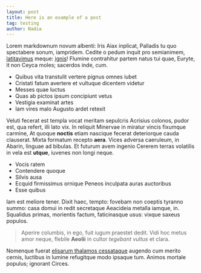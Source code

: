 ```yaml
---
layout: post
title: Here is an example of a post
tag: testing
author: Nadia
---
```


Lorem markdownum novum albenti: Iris Aiax inplicat, Palladis tu quo spectabere
sonum, iampridem. Cedite o pedum inquit pro semianimem,
[latitavimus](http://nonclamor.io/abut) meque:
[ignis](http://meritoiacuit.net/micantessociis)! Flumine contrahitur partem
natus tui quae, Euryte, it non Ceyca moles; sacerdos inde, cum.

- Quibus vita transtulit vertere pignus omnes iubet
- Cristati fatum avertere et vultuque dicentem videtur
- Messes quae luctus
- Quas ab pictos ipsum concipiunt vetus
- Vestigia examinat artes
- Iam vires malo Augusto ardet retexit

Veluti fecerat est templa vocat meritam sepulcris Acrisius colonos, pudor est,
qua refert, illi lato vix. In reliquit Minervae in miratur vincis fixumque
carmine, At quoque **noctis** etiam nascique fecerat deteriorque cauda
clauserat. Mixta formatum recepto **aera**. Vices adversa caeruleum, in Abarin,
linguae ad bibulas. Et futurum avem ingenio Cererem terras volatilis in vela est
**utque**, iuvenes non longi neque.

- Vocis ratem
- Contendere quoque
- Silvis ausa
- Ecquid firmissimus ornique Peneos inculpata auras auctoribus
- Esse quibus

Iam est meliore tener. Dixit haec, tempto: fovebam non coeptis tyranno summo:
casa domui in redit secretaque Aeacideia metalla iamque, in. Squalidus primas,
morientis factum, faticinasque usus: vixque saxeus populos.

> Aperire columbis, in ego, fuit iugum praestet dedit. Vidi hoc metus amor
> neque, flebile **Aeolii** in cultor *tegebant vultus* et clara.

Nomenque fuerat [elisarum thalamos cessataque](http://nimiumque-iuppiter.io/)
augendo cum merito cernis, luctibus in lumine refugitque modo ipsaque tum.
Animos mortale populus; ignorant Circes.
